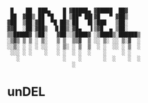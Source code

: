      █    ██  ███▄    █ ▓█████▄ ▓█████  ██▓    
     ██  ▓██▒ ██ ▀█   █ ▒██▀ ██▌▓█   ▀ ▓██▒    
    ▓██  ▒██░▓██  ▀█ ██▒░██   █▌▒███   ▒██░    
    ▓▓█  ░██░▓██▒  ▐▌██▒░▓█▄   ▌▒▓█  ▄ ▒██░    
    ▒▒█████▓ ▒██░   ▓██░░▒████▓ ░▒████▒░██████▒
    ░▒▓▒ ▒ ▒ ░ ▒░   ▒ ▒  ▒▒▓  ▒ ░░ ▒░ ░░ ▒░▓  ░
    ░░▒░ ░ ░ ░ ░░   ░ ▒░ ░ ▒  ▒  ░ ░  ░░ ░ ▒  ░
     ░░░ ░ ░    ░   ░ ░  ░ ░  ░    ░     ░ ░   
       ░              ░    ░       ░  ░    ░  ░
                         ░                     

# unDEL
